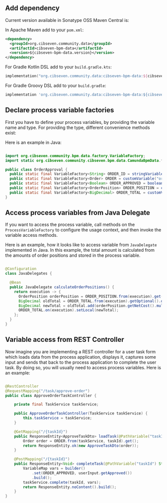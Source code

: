 ## Add dependency

Current version available in Sonatype OSS Maven Central is:

In Apache Maven add to your `pom.xml`:

```xml
<dependency>
  <groupId>org.cibseven.community.data</groupId>
  <artifactId>cibseven-bpm-data</artifactId>
  <version>${cibseven-bpm-data.version}</version>
</dependency>
```

For Gradle Kotlin DSL add to your `build.gradle.kts`:

```kotlin
implementation("org.cibseven.community.data:cibseven-bpm-data:${cibseven-bpm-data.version}")
```

For Gradle Groovy DSL add to your `build.gradle`:

```groovy
implementation 'org.cibseven.community.data:cibseven-bpm-data:${cibseven-bpm-data.version}'
```

## Declare process variable factories

First you have to define your process variables, by providing the variable name and type. For providing the type,
different convenience methods exist:

Here is an example in Java:

```java

import org.cibseven.community.bpm.data.factory.VariableFactory;
import static org.cibseven.community.cibseven.bpm.data.CamundaBpmData.*;

public class OrderApproval {
  public static final VariableFactory<String> ORDER_ID = stringVariable("orderId");
  public static final VariableFactory<Order> ORDER = customVariable("order", Order.class);
  public static final VariableFactory<Boolean> ORDER_APPROVED = booleanVariable("orderApproved");
  public static final VariableFactory<OrderPosition> ORDER_POSITION = customVariable("orderPosition", OrderPosition.class);
  public static final VariableFactory<BigDecimal> ORDER_TOTAL = customVariable("orderTotal", BigDecimal.class);
}
```

## Access process variables from Java Delegate

If you want to access the process variable, call methods on the `ProcessVariableFactory` to configure the usage context,
and then invoke the variable access methods.

Here is an example, how it looks like to access variable from `JavaDelegate` implemented in Java. In this example,
the total amount is calculated from the amounts of order positions and stored in the process variable.

```java

@Configuration
class JavaDelegates {

  @Bean
  public JavaDelegate calculateOrderPositions() {
    return execution -> {
      OrderPosition orderPosition = ORDER_POSITION.from(execution).get();
      BigDecimal oldTotal = ORDER_TOTAL.from(execution).getOptional().orElse(BigDecimal.ZERO);
      BigDecimal newTotal = oldTotal.add(orderPosition.getNetCost().multiply(BigDecimal.valueOf(orderPosition.getAmount())));
      ORDER_TOTAL.on(execution).setLocal(newTotal);
    };
  }
}
```

## Variable access from REST Controller

Now imagine you are implementing a REST controller for a user task form which
loads data from the process application, displays it, captures some input and
sends that back to the process application to complete the user task. By doing so,
you will usually need to access process variables. Here is an example:


```java

@RestController
@RequestMapping("/task/approve-order")
public class ApproveOrderTaskController {

    private final TaskService taskService;

    public ApproveOrderTaskController(TaskService taskService) {
        this.taskService = taskService;
    }

    @GetMapping("/{taskId}")
    public ResponseEntity<ApproveTaskDto> loadTask(@PathVariable("taskId") String taskId) {
        Order order = ORDER.from(taskService, taskId).get();
        return ResponseEntity.ok(new ApproveTaskDto(order));
    }

    @PostMapping("/{taskId}")
    public ResponseEntity<Void> completeTask(@PathVariable("taskId") String taskId, @RequestBody ApproveTaskCompleteDto userInput) {
        VariableMap vars = builder()
            .set(ORDER_APPROVED, userInput.getApproved())
            .build();
        taskService.complete(taskId, vars);
        return ResponseEntity.noContent().build();
    }
}

```
